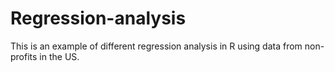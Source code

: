 # Regression-analysis
This is an example of different regression analysis in R using data from non-profits in the US. 
